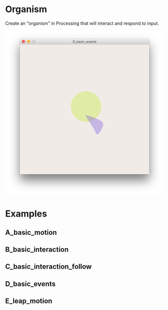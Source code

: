 # Organism

Create an "organism" in Processing that will interact and respond to input.

![Screenshot](screenshot.png)

# Examples

## A_basic_motion

## B_basic_interaction

## C_basic_interaction_follow

## D_basic_events

## E_leap_motion